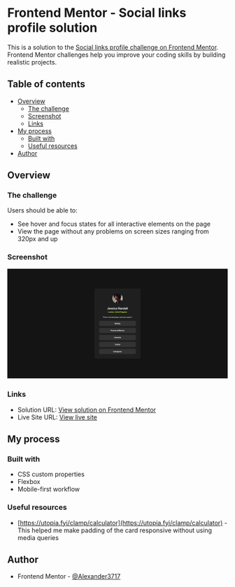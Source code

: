 # Frontend Mentor - Social links profile solution

This is a solution to the [Social links profile challenge on Frontend Mentor](https://www.frontendmentor.io/challenges/social-links-profile-UG32l9m6dQ). Frontend Mentor challenges help you improve your coding skills by building realistic projects. 

## Table of contents

- [Overview](#overview)
  - [The challenge](#the-challenge)
  - [Screenshot](#screenshot)
  - [Links](#links)
- [My process](#my-process)
  - [Built with](#built-with)
  - [Useful resources](#useful-resources)
- [Author](#author)

## Overview

### The challenge

Users should be able to:

- See hover and focus states for all interactive elements on the page
- View the page without any problems on screen sizes ranging from 320px and up

### Screenshot

![](./screenshot.png)

### Links

- Solution URL: [View solution on Frontend Mentor](https://www.frontendmentor.io/solutions/responsive-social-links-profile-using-flexbox-and-clamp-iGMOqroZH2)
- Live Site URL: [View live site](https://alexander3717.github.io/SocialLinksProfileChallenge/)

## My process

### Built with

- CSS custom properties
- Flexbox
- Mobile-first workflow

### Useful resources

- [https://utopia.fyi/clamp/calculator](https://utopia.fyi/clamp/calculator) - This helped me make padding of the card responsive without using media queries

## Author

- Frontend Mentor - [@Alexander3717](https://www.frontendmentor.io/profile/Alexander3717)

